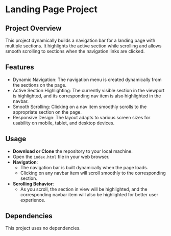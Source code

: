 # Landing Page Project

## Project Overview

This project dynamically builds a navigation bar for a landing page with multiple sections. It highlights the active section while scrolling and allows smooth scrolling to sections when the navigation links are clicked.

## Features

- Dynamic Navigation: The navigation menu is created dynamically from the sections on the page.
- Active Section Highlighting: The currently visible section in the viewport is highlighted, and its corresponding nav item is also highlighted in the navbar.
- Smooth Scrolling: Clicking on a nav item smoothly scrolls to the appropriate section on the page.
- Responsive Design: The layout adapts to various screen sizes for usability on mobile, tablet, and desktop devices.

## Usage

- **Download or Clone** the repository to your local machine.
- Open the `index.html` file in your web browser.
- **Navigation**:
  - The navigation bar is built dynamically when the page loads.
  - Clicking on any navbar item will scroll smoothly to the corresponding section.
- **Scrolling Behavior**:
  - As you scroll, the section in view will be highlighted, and the corresponding navbar item will also be highlighted for better user experience.


## Dependencies

This project uses no dependencies.
